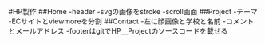 #HP製作
##Home
-header
-svgの画像をstroke
-scroll画面
##Project
-テーマ
-ECサイトとviewmoreを分割
##Contact
-左に顔画像と学校と名前
-コメントとメールアドレス
-footerはgitでHP＿Projectのソースコードを載せる
